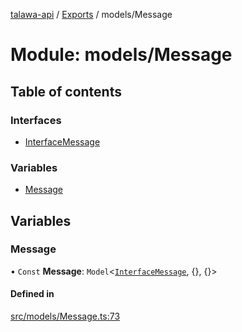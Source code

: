 [talawa-api](../README.md) / [Exports](../modules.md) / models/Message

# Module: models/Message

## Table of contents

### Interfaces

- [InterfaceMessage](../interfaces/models_Message.InterfaceMessage.md)

### Variables

- [Message](models_Message.md#message)

## Variables

### Message

• `Const` **Message**: `Model`\<[`InterfaceMessage`](../interfaces/models_Message.InterfaceMessage.md), \{\}, \{\}\>

#### Defined in

[src/models/Message.ts:73](https://github.com/PalisadoesFoundation/talawa-api/blob/c766886/src/models/Message.ts#L73)
